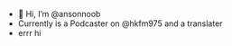- 👋 Hi, I’m @ansonnoob
- Currently is a Podcaster on @hkfm975 and a translater
- errr hi
<!---
ansonnoob/ansonnoob is a ✨ special ✨ repository because its `README.md` (this file) appears on your GitHub profile.
You can click the Preview link to take a look at your changes.
--->
